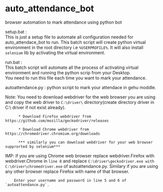 # auto_attendance_bot
browser automation to mark attendance using python bot


setup.bat :  
This is just a setup file to automate all configuration needed for auto_attendace_bot to run.
This batch script will create python virtual environment in the root directory i.e `%USERPROFILE%`.
It will also install `selenium` lib by activating the virtual environment.


run.bat :                                                                                                                                                                
This batch script will automate all the process of activating virtual environment and running the python scrip from your Desktop.                                        
You need to run this file each time you want to mark your attendance.

                                                                                                                                                                                 
                                                                                                                                                                                                                                                                                         
autoattendance.py : python script to mark your attendace in gehu moddle.
                                                                                                                                                                        
                                                                                                                                                                        
                                                                                                                                                                        
Note: You need to download webdriver for the web browser you are using and copy the web driver to `C:\driver\` directory(create directory driver in C:\ driver if not exist already).


          * Download Firefox webdriver from https://github.com/mozilla/geckodriver/releases 
          
          * Download Chrome webdriver from https://chromedriver.chromium.org/downloads
          
          *** similarly you can download webdriver for your web browser supprorted by selenium***
          
         
   IMP: if you are using Chrome web browser replace webdriver.Firefox with webdriver.Chrome in `line 8` and replace `C:\driver\geckodriver.exe with C:\driver\chromedriver.exe` of autoattendance.py. 
        Similary if you are using any other browser replace Firefox with name of that browser.
        
        
        Enter your username and password in line 5 and 6 of `autoattendance.py`.
 
